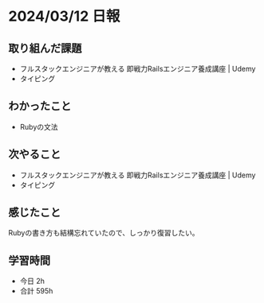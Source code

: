 # 2024/03/12 日報

## 取り組んだ課題
- フルスタックエンジニアが教える 即戦力Railsエンジニア養成講座 | Udemy
- タイピング

## わかったこと
- Rubyの文法

## 次やること
- フルスタックエンジニアが教える 即戦力Railsエンジニア養成講座 | Udemy
- タイピング

## 感じたこと
Rubyの書き方も結構忘れていたので、しっかり復習したい。

## 学習時間
- 今日 2h
- 合計 595h
